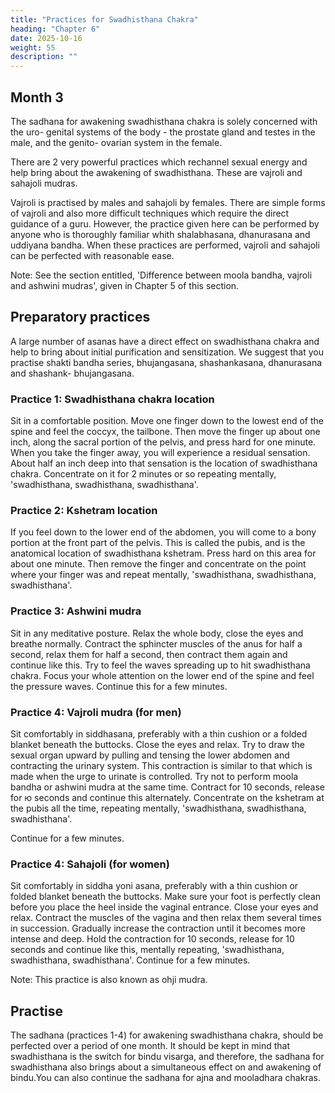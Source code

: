 ```yaml
---
title: "Practices for Swadhisthana Chakra"
heading: "Chapter 6"
date: 2025-10-16
weight: 55
description: ""
---
```



## Month 3

The sadhana for awakening swadhisthana chakra is solely concerned with the uro-
genital systems of the body - the prostate gland and testes in the male, and the genito-
ovarian system in the female. 

There are 2 very powerful practices which rechannel
sexual energy and help bring about the awakening of swadhisthana. These are vajroli and
sahajoli mudras. 

Vajroli is practised by males and sahajoli by females. There are simple
forms of vajroli and also more difficult techniques which require the direct guidance of a
guru. However, the practice given here can be performed by anyone who is thoroughly
familiar whith shalabhasana, dhanurasana and uddiyana bandha. When these practices
are performed, vajroli and sahajoli can be perfected with reasonable ease.

Note: See the section entitled, 'Difference between moola bandha, vajroli and ashwini
mudras', given in Chapter 5 of this section.


## Preparatory practices

A large number of asanas have a direct effect on swadhisthana chakra and help to
bring about initial purification and sensitization. We suggest that you practise shakti
bandha series, bhujangasana, shashankasana, dhanurasana and shashank-
bhujangasana.


### Practice 1: Swadhisthana chakra location

Sit in a comfortable position. Move one finger down to the lowest end of the spine
and feel the coccyx, the tailbone. Then move the finger up about one inch, along the
sacral portion of the pelvis, and press hard for one minute. When you take the finger
away, you will experience a residual sensation. About half an inch deep into that
sensation is the location of swadhisthana chakra. Concentrate on it for 2 minutes or so
repeating mentally, 'swadhisthana, swadhisthana, swadhisthana'.

### Practice 2: Kshetram location

If you feel down to the lower end of the abdomen, you will come to a bony portion at
the front part of the pelvis. This is called the pubis, and is the anatomical location of
swadhisthana kshetram. Press hard on this area for about one minute. Then remove the
finger and concentrate on the point where your finger was and repeat mentally,
'swadhisthana, swadhisthana, swadhisthana'.

### Practice 3: Ashwini mudra

Sit in any meditative posture. Relax the whole body, close the eyes and breathe
normally. Contract the sphincter muscles of the anus for half a second, relax them for half
a second, then contract them again and continue like this. Try to feel the waves spreading
up to hit swadhisthana chakra. Focus your whole attention on the lower end of the spine
and feel the pressure waves. Continue this for a few minutes.

### Practice 4: Vajroli mudra (for men)

Sit comfortably in siddhasana, preferably with a thin cushion or a folded blanket
beneath the buttocks. Close the eyes and relax. Try to draw the sexual organ upward by
pulling and tensing the lower abdomen and contracting the urinary system. This
contraction is similar to that which is made when the urge to urinate is controlled. Try not
to perform moola bandha or ashwini mudra at the same time. Contract for 10 seconds,
release for ю seconds and continue this alternately. Concentrate on the kshetram at the
pubis all the time, repeating mentally, 'swadhisthana, swadhisthana, swadhisthana'.

Continue for a few minutes.

### Practice 4: Sahajoli (for women)

Sit comfortably in siddha yoni asana, preferably with a thin cushion or folded blanket
beneath the buttocks. Make sure your foot is perfectly clean before you place the heel
inside the vaginal entrance. Close your eyes and relax. Contract the muscles of the vagina
and then relax them several times in succession. Gradually increase the contraction until
it becomes more intense and deep. Hold the contraction for 10 seconds, release for 10
seconds and continue like this, mentally repeating, 'swadhisthana, swadhisthana,
swadhisthana'. Continue for a few minutes.

Note: This practice is also known as ohji mudra.


## Practise

The sadhana (practices 1-4) for awakening swadhisthana chakra, should be perfected
over a period of one month. It should be kept in mind that swadhisthana is the switch for
bindu visarga, and therefore, the sadhana for swadhisthana also brings about a
simultaneous effect on and awakening of bindu.You can also continue the sadhana for
ajna and mooladhara chakras.

